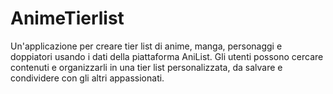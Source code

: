 # AnimeTierlist
 Un'applicazione per creare tier list di anime, manga, personaggi e doppiatori usando i dati della piattaforma AniList. Gli utenti possono cercare contenuti e organizzarli in una tier list personalizzata, da salvare e condividere con gli altri appassionati.
